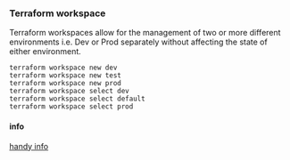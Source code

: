 ### Terraform workspace

Terraform workspaces allow for the management of two or more different environments i.e. Dev or Prod separately without affecting the state of either environment.

```
terraform workspace new dev   
terraform workspace new test
terraform workspace new prod
terraform workspace select dev
terraform workspace select default  
terraform workspace select prod
```

#### info
[handy info](https://medium.com/capital-one-tech/deploying-multiple-environments-with-terraform-kubernetes-7b7f389e622)
